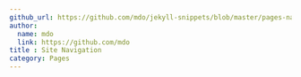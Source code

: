 ```yaml
---
github_url: https://github.com/mdo/jekyll-snippets/blob/master/pages-nav.html
author:
  name: mdo
  link: https://github.com/mdo
title : Site Navigation
category: Pages
---
```

